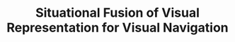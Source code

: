 ---
layout: publication
title: "Situational Fusion of Visual Representation for Visual Navigation"
authors: "William B. Shen, Danfei Xu, Yuke Zhu, Leo Guibas, Li Fei-Fei, Silvio Savarese"
pub_info_name: "International Conference on Computer Vision (ICCV)"
pub_info_date: October 2019
excerpt: text text text
images:
  thumb: shen-iccv19-fusion.png
  main: shen-iccv19-fusion.png
paper_link: "https://arxiv.org/pdf/1908.09073.pdf"
webpage_link: "https://sites.google.com/stanford.edu/situationalfusion"
---